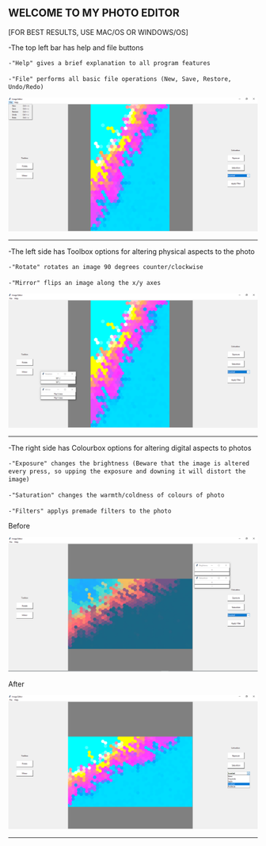 WELCOME TO MY PHOTO EDITOR
----------------------------
[FOR BEST RESULTS, USE MAC/OS OR WINDOWS/OS]



-The top left bar has help and file buttons

    -"Help" gives a brief explanation to all program features

    -"File" performs all basic file operations (New, Save, Restore, Undo/Redo)
![alt text](img/5.PNG)

----------------------------

-The left side has Toolbox options for altering physical aspects to the photo

    -"Rotate" rotates an image 90 degrees counter/clockwise

    -"Mirror" flips an image along the x/y axes

![alt text](img/4.PNG)

----------------------------
-The right side has Colourbox options for altering digital aspects to photos

    -"Exposure" changes the brightness (Beware that the image is altered every press, so upping the exposure and downing it will distort the image)

    -"Saturation" changes the warmth/coldness of colours of photo

    -"Filters" applys premade filters to the photo


Before

![alt text](img/2.PNG)

After

![alt text](img/3.PNG)

----------------------------

